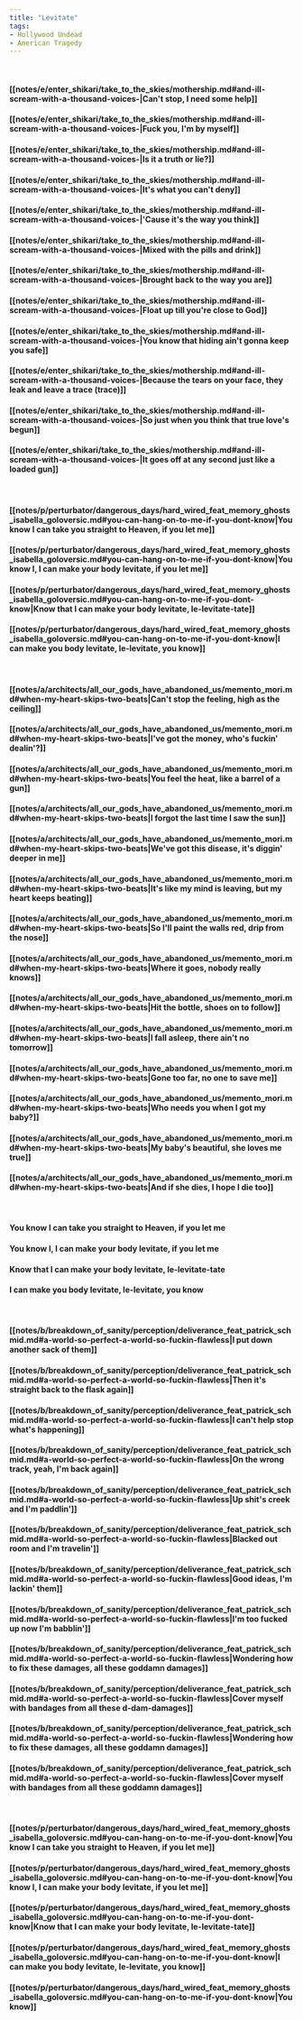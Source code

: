 ```yaml
---
title: "Levitate"
tags:
- Hollywood Undead
- American Tragedy
---
```

&nbsp;
#### [[notes/e/enter_shikari/take_to_the_skies/mothership.md#and-ill-scream-with-a-thousand-voices-|Can't stop, I need some help]]
#### [[notes/e/enter_shikari/take_to_the_skies/mothership.md#and-ill-scream-with-a-thousand-voices-|Fuck you, I'm by myself]]
#### [[notes/e/enter_shikari/take_to_the_skies/mothership.md#and-ill-scream-with-a-thousand-voices-|Is it a truth or lie?]]
#### [[notes/e/enter_shikari/take_to_the_skies/mothership.md#and-ill-scream-with-a-thousand-voices-|It's what you can't deny]]
#### [[notes/e/enter_shikari/take_to_the_skies/mothership.md#and-ill-scream-with-a-thousand-voices-|'Cause it's the way you think]]
#### [[notes/e/enter_shikari/take_to_the_skies/mothership.md#and-ill-scream-with-a-thousand-voices-|Mixed with the pills and drink]]
#### [[notes/e/enter_shikari/take_to_the_skies/mothership.md#and-ill-scream-with-a-thousand-voices-|Brought back to the way you are]]
#### [[notes/e/enter_shikari/take_to_the_skies/mothership.md#and-ill-scream-with-a-thousand-voices-|Float up till you're close to God]]
#### [[notes/e/enter_shikari/take_to_the_skies/mothership.md#and-ill-scream-with-a-thousand-voices-|You know that hiding ain't gonna keep you safe]]
#### [[notes/e/enter_shikari/take_to_the_skies/mothership.md#and-ill-scream-with-a-thousand-voices-|Because the tears on your face, they leak and leave a trace (trace)]]
#### [[notes/e/enter_shikari/take_to_the_skies/mothership.md#and-ill-scream-with-a-thousand-voices-|So just when you think that true love's begun]]
#### [[notes/e/enter_shikari/take_to_the_skies/mothership.md#and-ill-scream-with-a-thousand-voices-|It goes off at any second just like a loaded gun]]
&nbsp;
#### [[notes/p/perturbator/dangerous_days/hard_wired_feat_memory_ghosts_isabella_goloversic.md#you-can-hang-on-to-me-if-you-dont-know|You know I can take you straight to Heaven, if you let me]]
#### [[notes/p/perturbator/dangerous_days/hard_wired_feat_memory_ghosts_isabella_goloversic.md#you-can-hang-on-to-me-if-you-dont-know|You know I, I can make your body levitate, if you let me]]
#### [[notes/p/perturbator/dangerous_days/hard_wired_feat_memory_ghosts_isabella_goloversic.md#you-can-hang-on-to-me-if-you-dont-know|Know that I can make your body levitate, le-levitate-tate]]
#### [[notes/p/perturbator/dangerous_days/hard_wired_feat_memory_ghosts_isabella_goloversic.md#you-can-hang-on-to-me-if-you-dont-know|I can make you body levitate, le-levitate, you know]]
&nbsp;
#### [[notes/a/architects/all_our_gods_have_abandoned_us/memento_mori.md#when-my-heart-skips-two-beats|Can't stop the feeling, high as the ceiling]]
#### [[notes/a/architects/all_our_gods_have_abandoned_us/memento_mori.md#when-my-heart-skips-two-beats|I've got the money, who's fuckin' dealin'?]]
#### [[notes/a/architects/all_our_gods_have_abandoned_us/memento_mori.md#when-my-heart-skips-two-beats|You feel the heat, like a barrel of a gun]]
#### [[notes/a/architects/all_our_gods_have_abandoned_us/memento_mori.md#when-my-heart-skips-two-beats|I forgot the last time I saw the sun]]
#### [[notes/a/architects/all_our_gods_have_abandoned_us/memento_mori.md#when-my-heart-skips-two-beats|We've got this disease, it's diggin' deeper in me]]
#### [[notes/a/architects/all_our_gods_have_abandoned_us/memento_mori.md#when-my-heart-skips-two-beats|It's like my mind is leaving, but my heart keeps beating]]
#### [[notes/a/architects/all_our_gods_have_abandoned_us/memento_mori.md#when-my-heart-skips-two-beats|So I'll paint the walls red, drip from the nose]]
#### [[notes/a/architects/all_our_gods_have_abandoned_us/memento_mori.md#when-my-heart-skips-two-beats|Where it goes, nobody really knows]]
#### [[notes/a/architects/all_our_gods_have_abandoned_us/memento_mori.md#when-my-heart-skips-two-beats|Hit the bottle, shoes on to follow]]
#### [[notes/a/architects/all_our_gods_have_abandoned_us/memento_mori.md#when-my-heart-skips-two-beats|I fall asleep, there ain't no tomorrow]]
#### [[notes/a/architects/all_our_gods_have_abandoned_us/memento_mori.md#when-my-heart-skips-two-beats|Gone too far, no one to save me]]
#### [[notes/a/architects/all_our_gods_have_abandoned_us/memento_mori.md#when-my-heart-skips-two-beats|Who needs you when I got my baby?]]
#### [[notes/a/architects/all_our_gods_have_abandoned_us/memento_mori.md#when-my-heart-skips-two-beats|My baby's beautiful, she loves me true]]
#### [[notes/a/architects/all_our_gods_have_abandoned_us/memento_mori.md#when-my-heart-skips-two-beats|And if she dies, I hope I die too]]
&nbsp;
#### You know I can take you straight to Heaven, if you let me
#### You know I, I can make your body levitate, if you let me
#### Know that I can make your body levitate, le-levitate-tate
#### I can make you body levitate, le-levitate, you know
&nbsp;
#### [[notes/b/breakdown_of_sanity/perception/deliverance_feat_patrick_schmid.md#a-world-so-perfect-a-world-so-fuckin-flawless|I put down another sack of them]]
#### [[notes/b/breakdown_of_sanity/perception/deliverance_feat_patrick_schmid.md#a-world-so-perfect-a-world-so-fuckin-flawless|Then it's straight back to the flask again]]
#### [[notes/b/breakdown_of_sanity/perception/deliverance_feat_patrick_schmid.md#a-world-so-perfect-a-world-so-fuckin-flawless|I can't help stop what's happening]]
#### [[notes/b/breakdown_of_sanity/perception/deliverance_feat_patrick_schmid.md#a-world-so-perfect-a-world-so-fuckin-flawless|On the wrong track, yeah, I'm back again]]
#### [[notes/b/breakdown_of_sanity/perception/deliverance_feat_patrick_schmid.md#a-world-so-perfect-a-world-so-fuckin-flawless|Up shit's creek and I'm paddlin']]
#### [[notes/b/breakdown_of_sanity/perception/deliverance_feat_patrick_schmid.md#a-world-so-perfect-a-world-so-fuckin-flawless|Blacked out room and I'm travelin']]
#### [[notes/b/breakdown_of_sanity/perception/deliverance_feat_patrick_schmid.md#a-world-so-perfect-a-world-so-fuckin-flawless|Good ideas, I'm lackin' them]]
#### [[notes/b/breakdown_of_sanity/perception/deliverance_feat_patrick_schmid.md#a-world-so-perfect-a-world-so-fuckin-flawless|I'm too fucked up now I'm babblin']]
#### [[notes/b/breakdown_of_sanity/perception/deliverance_feat_patrick_schmid.md#a-world-so-perfect-a-world-so-fuckin-flawless|Wondering how to fix these damages, all these goddamn damages]]
#### [[notes/b/breakdown_of_sanity/perception/deliverance_feat_patrick_schmid.md#a-world-so-perfect-a-world-so-fuckin-flawless|Cover myself with bandages from all these d-dam-damages]]
#### [[notes/b/breakdown_of_sanity/perception/deliverance_feat_patrick_schmid.md#a-world-so-perfect-a-world-so-fuckin-flawless|Wondering how to fix these damages, all these goddamn damages]]
#### [[notes/b/breakdown_of_sanity/perception/deliverance_feat_patrick_schmid.md#a-world-so-perfect-a-world-so-fuckin-flawless|Cover myself with bandages from all these goddamn damages]]
&nbsp;
#### [[notes/p/perturbator/dangerous_days/hard_wired_feat_memory_ghosts_isabella_goloversic.md#you-can-hang-on-to-me-if-you-dont-know|You know I can take you straight to Heaven, if you let me]]
#### [[notes/p/perturbator/dangerous_days/hard_wired_feat_memory_ghosts_isabella_goloversic.md#you-can-hang-on-to-me-if-you-dont-know|You know I, I can make your body levitate, if you let me]]
#### [[notes/p/perturbator/dangerous_days/hard_wired_feat_memory_ghosts_isabella_goloversic.md#you-can-hang-on-to-me-if-you-dont-know|Know that I can make your body levitate, le-levitate-tate]]
#### [[notes/p/perturbator/dangerous_days/hard_wired_feat_memory_ghosts_isabella_goloversic.md#you-can-hang-on-to-me-if-you-dont-know|I can make you body levitate, le-levitate, you know]]
#### [[notes/p/perturbator/dangerous_days/hard_wired_feat_memory_ghosts_isabella_goloversic.md#you-can-hang-on-to-me-if-you-dont-know|You know]]

